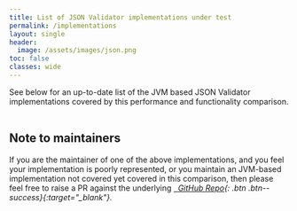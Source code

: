 ```yaml
---
title: List of JSON Validator implementations under test
permalink: /implementations
layout: single
header:
  image: /assets/images/json.png
toc: false
classes: wide
---
```


See below for an up-to-date list of the JVM based JSON Validator implementations covered by this performance and functionality comparison.

<div>
 <table id="implsTable"></table>
</div>

## Note to maintainers

If you are the maintainer of one of the above implementations, and you feel your implementation is poorly represented,
or you maintain an JVM-based implementation not covered yet covered in this comparison, then please feel free to raise a PR
against the underlying [<i class="fab fa-fw fa-github"/>&nbsp; GitHub Repo](https://github.com/creek-service/json-schema-validation-comparison){: .btn .btn--success}{:target="_blank"}.

[//]: # (Table scripts: https://github.com/fiduswriter/Simple-DataTables)
<link href="https://cdn.jsdelivr.net/npm/simple-datatables@7.3.0/dist/style.css" rel="stylesheet" type="text/css">
<script src="https://cdn.jsdelivr.net/npm/simple-datatables@7.3.0" type="text/javascript"></script>

<script>
    const implData = {% include implementations.json %};

    new simpleDatatables.DataTable("#implsTable", {
        paging: false,
        searchable: false,
        data: {
            "headings": [
                "Implementation", 
                "Short Name",
                "Language",
                "Licence",
                "Version tested",
                "Jar size",
                "Supported Schema Versions",
                "Project activity"
            ],
            "data": implData.filter(row => row.shortName !== "Jackson").map(row => [ 
                "<a href='" + row.url + "'>" + row.longName + "</a>", 
                row.shortName, 
                row.language,
                row.licence,
                row.version,
                Math.ceil(row.jarSize / 1024) + ' KB',
                row.supported.join(', '),
                row.inactive ?? 'Active'
            ])
        }
    });
</script>